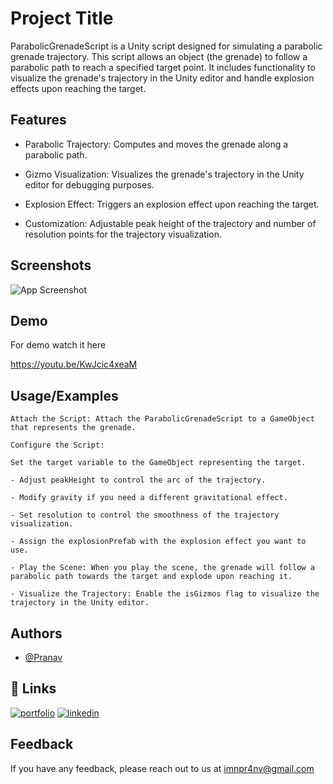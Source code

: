 
# Project Title
ParabolicGrenadeScript is a Unity script designed for simulating a parabolic grenade trajectory. This script allows an object (the grenade) to follow a parabolic path to reach a specified target point. It includes functionality to visualize the grenade's trajectory in the Unity editor and handle explosion effects upon reaching the target.


## Features

- Parabolic Trajectory: Computes and moves the grenade along a parabolic path.

- Gizmo Visualization: Visualizes the grenade's trajectory in the Unity editor for debugging purposes.
- Explosion Effect: Triggers an explosion effect upon reaching the target.
- Customization: Adjustable peak height of the trajectory and number of resolution points for the trajectory visualization.

## Screenshots

![App Screenshot](https://drive.google.com/file/d/1wI-U5sUvYwFnk_dvlfVdACbP84oPfRs3/view?usp=sharing)


## Demo

For demo watch it here

https://youtu.be/KwJcic4xeaM
## Usage/Examples

```
Attach the Script: Attach the ParabolicGrenadeScript to a GameObject that represents the grenade.

Configure the Script:

Set the target variable to the GameObject representing the target.

- Adjust peakHeight to control the arc of the trajectory.

- Modify gravity if you need a different gravitational effect.

- Set resolution to control the smoothness of the trajectory visualization.

- Assign the explosionPrefab with the explosion effect you want to use.

- Play the Scene: When you play the scene, the grenade will follow a parabolic path towards the target and explode upon reaching it.

- Visualize the Trajectory: Enable the isGizmos flag to visualize the trajectory in the Unity editor.
```


## Authors

- [@Pranav](https://github.com/Pr-4nv)


## 🔗 Links
[![portfolio](https://img.shields.io/badge/my_portfolio-000?style=for-the-badge&logo=ko-fi&logoColor=white)](https://www.behance.net/pranavkp11)
[![linkedin](https://img.shields.io/badge/linkedin-0A66C2?style=for-the-badge&logo=linkedin&logoColor=white)](https://www.linkedin.com/in/pranav-k-p-1a181b2bb/)

## Feedback

If you have any feedback, please reach out to us at imnpr4nv@gmail.com

